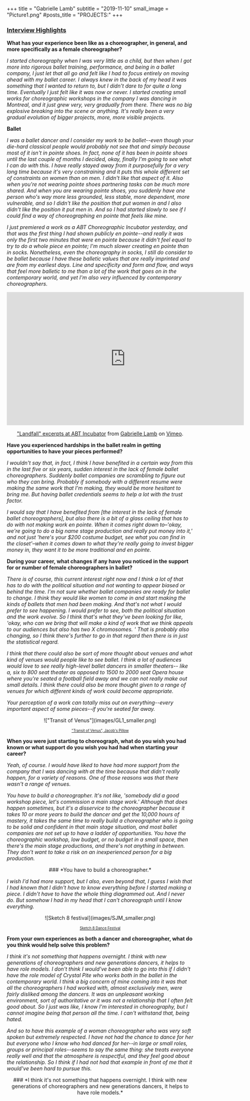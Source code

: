 +++
title = "Gabrielle Lamb"
subtitle = "2019-11-10"
small_image = "Picture1.png"
#posts_title = "PROJECTS:"
+++

### <u>Interview Highlights</u>

**What has your experience been like as a choreographer, in general, and more specifically as a female choreographer?**


*I started choreography when I was very little as a child, but then when I got more into rigorous ballet training, performance, and being in a ballet company, I just let that all go and felt like I had to focus entirely on moving ahead with my ballet career. I always knew in the back of my head it was something that I wanted to return to, but I didn't dare to for quite a long time. Eventually I just felt like it was now or never. I started creating small works for choreographic workshops in the company I was dancing in Montreal, and it just grew very, very gradually from there. There was no big explosive breaking into the scene or anything. It's really been a very gradual evolution of bigger projects, more,  more visible projects.* 



**Ballet**

*I was a ballet dancer and I consider my work to be ballet--even though your die-hard classical people would probably not see that and simply because most of it isn't in pointe shoes. In fact, none of it has been in pointe shoes until the last couple of months I decided, okay, finally I'm going to see what I can do with this. I have really stayed away from it purposefully for a very long time because it's very constraining and it puts this whole different set of constraints on women than on men. I didn't like that aspect of it. Also when you're not wearing pointe shoes partnering tasks can be much more shared. And when you are wearing pointe shoes, you suddenly have one person who's way more less grounded, less stable, more dependent, more vulnerable, and so I didn't like the position that put women in and I also didn't like the position it put men in. And so I had started slowly to see if I could find a way of choreographing en pointe that feels like mine.*

*I just premiered a work as a ABT Choreographic Incubator yesterday, and that was the first thing I had shown publicly en pointe--and really it was only the first two minutes that were en pointe because it didn't feel equal to try to do a whole piece en pointe; I'm much slower creating en pointe than in socks. Nonetheless, even the choreography in socks, I still do consider to be ballet because I have these balletic values that are really imprinted and are from my earliest days. Line and specificity and form and flow, and ways that feel more balletic to me than a lot of the work that goes on in the contemporary world, and yet I'm also very influenced by contemporary choreographers.*

<center>
<iframe src="https://player.vimeo.com/video/326890256?autoplay=1" width="640" height="360" frameborder="0" allow="autoplay; fullscreen" allowfullscreen volume="0"></iframe>
<p><a href="https://vimeo.com/326890256">&quot;Landfall&quot; excerpts at ABT Incubator</a> from <a href="https://vimeo.com/user4502601">Gabrielle Lamb</a> on <a href="https://vimeo.com">Vimeo</a>.</p>
</center>

**Have you experienced hardships in the ballet realm in getting opportunities to have your pieces performed?**

*I wouldn't say that, in fact, I think I have benefited in a certain way from this in the last five or six years, sudden interest in the lack of female ballet choreographers. Suddenly ballet companies are scrambling to figure out who they can bring. Probably if somebody with a different resume were making the same work that I'm making, they would be more hesitant to bring me. But having ballet credentials seems to help a lot with the trust factor.*

*I would say that I have benefited from [the interest in the lack of female ballet choreographers], but also there is a bit of a glass ceiling that has to do with not making work en pointe. When it comes right down to–'okay, we're going to do a big name stage production and really put money into it,' and not just 'here's your $200 costume budget, see what you can find in the closet'–when it comes down to what they're really going to invest bigger money in, they want it to be more traditional and en pointe.*





**During your career, what changes if any have you noticed in the support for or number of female choreographers in ballet?**

*There is of course, this current interest right now and I think a lot of that has to do with the political situation and not wanting to appear biased or behind the time. I'm not sure whether ballet companies are ready for ballet to change. I think they would like women to come in and start making the kinds of ballets that men had been making. And that's not what I would prefer to see happening. I would prefer to see, both the political situation and the work evolve. So I think that's what they've been looking for like, 'okay, who can we bring that will make a kind of work that we think appeals to our audiences but also has two X chromosomes. ' That is probably also changing, so I think there's further to go in that regard then there is in just the statistical regard.*

*I think that there could also be sort of more thought about venues and what kind of venues would people like to see ballet. I think a lot of audiences would love to see really high-level ballet dancers in smaller theaters-- like a, six to 800 seat theater as opposed to 1500 to 2000 seat Opera house where you're seated a football field away and we can not really make out small details. I think there could also be more thought given to a range of venues for which different kinds of work could become appropriate.*

*Your perception of a work can totally miss out on everything--every important aspect of some pieces--if you're seated far away.*

<center>
!["Transit of Venus"](images/GL1_smaller.png)

<sub><sup>["Transit of Venus", Jacob's Pillow](https://www.youtube.com/watch?v=i8BB82whCIQ)</sub></sup>
</center>


**When you were just starting to choreograph, what do you wish you had known or what support do you wish you had had when starting your career?**

*Yeah, of course. I would have liked to have had more support from the company that I was dancing with at the time because that didn't really happen, for a variety of reasons. One of those reasons was that there wasn't a range of venues.* 

*You have to build a choreographer. It's not like, 'somebody did a good workshop piece, let's commission a main stage work.' Although that does happen sometimes, but it's a disservice to the choreographer because it takes 10 or more years to build the dancer and get the 10,000 hours of mastery, it takes the same time to really build a choreographer who is going to be solid and confident in that main stage situation, and most ballet companies are not set up to have a ladder of opportunities. You have the choreographic workshop, low budget, or no budget in a small space, then there's the main stage productions, and there's not anything in between. They don't want to take a risk on an inexperienced person for a big production.*

<center>
### *You have to build a choreographer.*
</center>

*I wish I'd had more support, but I also, even beyond that, I guess I wish that I had known that I didn't have to know everything before I started making a piece. I didn't have to have the whole thing diagrammed out. And I never do. But somehow I had in my head that I can't choreograph until I know everything.*


<center>
![Sketch 8 festival](images/SJM_smaller.png)

<sub><sup>[Sketch 8 Dance Festival](https://www.mercurynews.com/2018/06/26/amy-seiwerts-sketch-8-dance-fest-cooking-up-new-works-for-sf-performances/)</sub></sup>
</center>

**From your own experiences as both a dancer and choreographer, what do you think would help solve this problem?**

*I think it's not something that happens overnight. I think with new generations of choreographers and new generations dancers, it helps to have role models. I don't think I would've been able to go into this if I didn't have the role model of Crystal Pite who works both in the ballet in the contemporary world. I think a big concern of mine coming into it was that all the choreographers I had worked with, almost exclusively men, were fairly disliked among the dancers. It was an unpleasant working environment, sort of authoritative or it was not a relationship that I often felt good about. So I just was like, I know I'm interested in choreography, but I cannot imagine being that person all the time. I can't withstand that, being hated.*

*And so to have this example of a woman choreographer who was very soft spoken but extremely respected. I have not had the chance to dance for her but everyone who I know who had danced for her--in large or small roles, groups or principal roles--seems to say the same thing: she treats everyone really well and that the atmosphere is respectful, and they feel good about the relationship. So I think if I had not had that example in front of me that it would've been hard to pursue this.*

<center>
### *I think it's not something that happens overnight. I think with new generations of choreographers and new generations dancers, it helps to have role models.*
</center>
